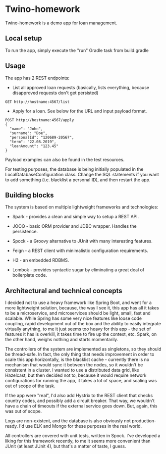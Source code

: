 # Twino-homework

Twino-homework is a demo app for loan management.

## Local setup

To run the app, simply execute the "run" Gradle task from build.gradle

## Usage

The app has 2 REST endpoints:

* List all approved loan requests (basically, lists everything, because disapproved requests don't get persisted)
```
GET http://hostname:4567/list 
```

* Apply for a loan. See below for the URL and input payload format.

```
POST http://hostname:4567/apply
{
  "name": "John",
  "surname": "Doe",
  "personalId": "120689-20567",
  "term": "22.08.2019",
  "loanAmount": "123.45"
}
```
Payload examples can also be found in the test resources.

For testing purposes, the database is being initially populated in the LocalDatabaseConfiguration class. Change the SQL
statements if you want to add something (i.e. blacklist a personal ID), and then restart the app.

## Building blocks


The system is based on multiple lightweight frameworks and technologies:

* Spark - provides a clean and simple way to setup a REST API.
* JOOQ - basic ORM provider and JDBC wrapper. Handles the persistence.
* Spock - a Groovy alternative to JUnit with many interesting features.

* Feign - a REST client with minimalistic configuration requirements.
* H2 - an embedded RDBMS.
* Lombok - provides syntactic sugar by eliminating a great deal of boilerplate code.

## Architectural and technical concepts

I decided not to use a heavy framework like Spring Boot, and went for a more lightweight solution, because, the way I 
see it, this app has all it takes to be a microservice, and microservices should be light, small, fast and
scalable. While Spring has some very nice features like loose code coupling, rapid development out of the box and the
ability to easily integrate virtually anything, to me it just seems too heavy for this app - the set of features it has is
overkill, it takes time to fire up the context, etc. Spark, on the other hand, weighs nothing and starts momentarily.

The controllers of the system are implemented as singletons, so they should be thread-safe. In fact, the only thing that 
needs improvement in order to scale this app horizontally, is the blacklist cache - currently there is no mechanism that
would sync it between the nodes, so it wouldn't be consistent in a cluster. I wanted to use a distributed data grid,
like Hazelcast, but then decided not to, because it would require network configurations for running the app, it takes a
lot of space, and scaling was out of scope of the task.

If the app were "real", I'd also add Hystrix to the REST client that checks country codes, and possibly add a circuit breaker.
That way, we wouldn't have a chain of timeouts if the external service goes down. But, again, this was out of scope.

Logs are non-existent, and the database is also obviously not production-ready. I'd use ELK and Mongo for these purposes
in the real world.

All controllers are covered with unit tests, written in Spock. I've developed a liking for this framework recently, to me
it seems more convenient than JUnit (at least JUnit 4), but that's a matter of taste, I guess.